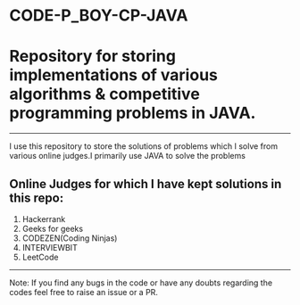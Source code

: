 # CODE-P_BOY-CP-JAVA
# Repository for storing implementations of various algorithms &amp; competitive programming problems in JAVA.
*************************************************************************************************************
I use this repository to store the solutions of problems which I solve from various online judges.I primarily use JAVA to solve the problems

## Online Judges for which I have kept solutions in this repo:
 1. Hackerrank
 2. Geeks for geeks
 3. CODEZEN(Coding Ninjas)
 4. INTERVIEWBIT
 5. LeetCode
 *********************************************************************************************************************
Note: If you find any bugs in the code or have any doubts regarding the codes feel free to raise an issue or a PR.
